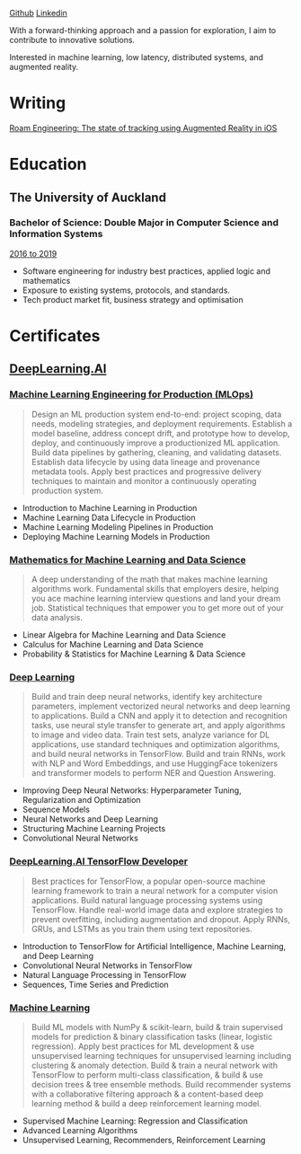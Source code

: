 [Github](https://github.com/thomaslegge)
[Linkedin](https://www.linkedin.com/in/thomas-legge-418263181/)

With a forward-thinking approach and a passion for exploration, I aim to contribute to innovative solutions. 

Interested in machine learning, low latency, distributed systems, and augmented reality.

# Writing

[Roam Engineering: The state of tracking using Augmented Reality in iOS](https://roamdigital.com/engineering/the-state-of-tracking-using-augmented-reality-in-ios)

# Education 

## The University of Auckland
### Bachelor of Science: Double Major in Computer Science and Information Systems
[2016 to 2019](https://graduatesearch.auckland.ac.nz/home)
- Software engineering for industry best practices, applied logic and mathematics
- Exposure to existing systems, protocols, and standards.
- Tech product market fit, business strategy and optimisation

# Certificates

## [DeepLearning.AI](https://www.deeplearning.ai/)

### [Machine Learning Engineering for Production (MLOps)](https://coursera.org/share/66692fb0a4942960fc6a949ee67e1041)

> Design an ML production system end-to-end: project scoping, data needs, modeling strategies, and deployment requirements. Establish a model baseline, address concept drift, and prototype how to develop, deploy, and continuously improve a productionized ML application. Build data pipelines by gathering, cleaning, and validating datasets. Establish data lifecycle by using data lineage and provenance metadata tools. Apply best practices and progressive delivery techniques to maintain and monitor a continuously operating production system.

- Introduction to Machine Learning in Production
- Machine Learning Data Lifecycle in Production
- Machine Learning Modeling Pipelines in Production
- Deploying Machine Learning Models in Production

### [Mathematics for Machine Learning and Data Science](https://coursera.org/share/5596f4b2b52fa14e5cdda202f25ed09a)

> A deep understanding of the math that makes machine learning algorithms work. Fundamental skills that employers desire, helping you ace machine learning interview questions and land your dream job. Statistical techniques that empower you to get more out of your data analysis.

- Linear Algebra for Machine Learning and Data Science
- Calculus for Machine Learning and Data Science
- Probability & Statistics for Machine Learning & Data Science

### [Deep Learning](https://coursera.org/share/8560a0f238b473e851bcb5f1c1c18ad8)

> Build and train deep neural networks, identify key architecture parameters, implement vectorized neural networks and deep learning to applications. Build a CNN and apply it to detection and recognition tasks, use neural style transfer to generate art, and apply algorithms to image and video data. Train test sets, analyze variance for DL applications, use standard techniques and optimization algorithms, and build neural networks in TensorFlow. Build and train RNNs, work with NLP and Word Embeddings, and use HuggingFace tokenizers and transformer models to perform NER and Question Answering.

- Improving Deep Neural Networks: Hyperparameter Tuning, Regularization and Optimization
- Sequence Models
- Neural Networks and Deep Learning
- Structuring Machine Learning Projects
- Convolutional Neural Networks

### [DeepLearning.AI TensorFlow Developer](https://coursera.org/share/c46aa817576a402361d9ab1231727ff1)

> Best practices for TensorFlow, a popular open-source machine learning framework to train a neural network for a computer vision applications. Build natural language processing systems using TensorFlow. Handle real-world image data and explore strategies to prevent overfitting, including augmentation and dropout. Apply RNNs, GRUs, and LSTMs as you train them using text repositories.

- Introduction to TensorFlow for Artificial Intelligence, Machine Learning, and Deep Learning
- Convolutional Neural Networks in TensorFlow
- Natural Language Processing in TensorFlow
- Sequences, Time Series and Prediction

### [Machine Learning](https://coursera.org/share/8357b1ffda1127f345b037a9bf8df616)

> Build ML models with NumPy & scikit-learn, build & train supervised models for prediction & binary classification tasks (linear, logistic regression). Apply best practices for ML development & use unsupervised learning techniques for unsupervised learning including clustering & anomaly detection. Build & train a neural network with TensorFlow to perform multi-class classification, & build & use decision trees & tree ensemble methods. Build recommender systems with a collaborative filtering approach & a content-based deep learning method & build a deep reinforcement learning model.

- Supervised Machine Learning: Regression and Classification
- Advanced Learning Algorithms
- Unsupervised Learning, Recommenders, Reinforcement Learning

